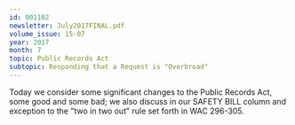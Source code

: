 ```yaml
---
id: 001102
newsletter: July2017FINAL.pdf
volume_issue: 15-07
year: 2017
month: 7
topic: Public Records Act
subtopic: Responding that a Request is "Overbroad"
---
```


Today we consider some significant changes to the Public Records Act, some good and some bad; we also discuss in our SAFETY BILL column and exception to the "two in two out" rule set forth in WAC 296-305.